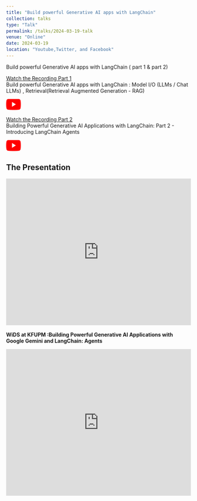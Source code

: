 ```yaml
---
title: "Build powerful Generative AI apps with LangChain"
collection: talks
type: "Talk"
permalink: /talks/2024-03-19-talk
venue: "Online"
date: 2024-03-19
location: "Youtube,Twitter, and Facebook"
---
```


Build powerful Generative AI apps with LangChain ( part 1 & part 2)  

[Watch the Recording Part 1](https://www.youtube.com/live/QguhPJHaVDY?si=oI5ilxjamG20sW3S)  
Build powerful Generative AI apps with LangChain : Model I/O (LLMs / Chat LLMs) , Retrieval(Retrieval Augmented Generation - RAG)  



<a href="https://www.youtube.com/live/QguhPJHaVDY?si=oI5ilxjamG20sW3S">
  <img src="https://raw.githubusercontent.com/Ruqyai/ruqyai.github.io/main/images/youtube.png" alt="YouTube" style="width: 40px; height: 30px;">
</a>   


[Watch the Recording Part 2](https://www.youtube.com/live/rc_x02j_meA?si=zrSwWg0cDnK-AJn4)  
Building Powerful Generative AI Applications with LangChain: Part 2 - Introducing LangChain Agents   


<a href="https://www.youtube.com/live/rc_x02j_meA?si=zrSwWg0cDnK-AJn4">
  <img src="https://raw.githubusercontent.com/Ruqyai/ruqyai.github.io/main/images/youtube.png" alt="YouTube" style="width: 40px; height: 30px;">
</a>


## The Presentation

<iframe src="https://docs.google.com/presentation/d/e/2PACX-1vQpS6mskDnTcVUybEaJBVPEZ_FXNe_9rKn5BEjVkcw7nbY7y35_nMI_q--S04Xa7N6R5mbwi6x0WN1L/embed?start=false&loop=false&delayms=3000" frameborder="0" width="100%" height="400px" allowfullscreen="true" mozallowfullscreen="true" webkitallowfullscreen="true"></iframe>

**WiDS at KFUPM :Building Powerful Generative AI Applications with Google Gemini and LangChain: Agents**

<iframe src="https://docs.google.com/presentation/d/e/2PACX-1vSjXbmIX4J2QcDVy9NSIR-Q6RS1V4pB2GYhZcZt70d7xL5IFHTWefEM_DwL4_kkcJt2F1MYeVmeFkOQ/embed?start=false&loop=false&delayms=3000" frameborder="0" width="100%" height="400px" allowfullscreen="true" mozallowfullscreen="true" webkitallowfullscreen="true"></iframe>